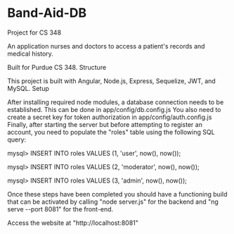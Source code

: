 # Band-Aid-DB
Project for CS 348

An application nurses and doctors to access a patient's records and medical history.

Built for Purdue CS 348.
Structure

This project is built with Angular, Node.js, Express, Sequelize, JWT, and MySQL.
Setup

After installing required node modules, a database connection needs to be established. This can be done in app/config/db.config.js You also need to create a secret key for token authorization in app/config/auth.config.js Finally, after starting the server but before attempting to register an account, you need to populate the "roles" table using the following SQL query:

mysql> INSERT INTO roles VALUES (1, 'user', now(), now());

mysql> INSERT INTO roles VALUES (2, 'moderator', now(), now());

mysql> INSERT INTO roles VALUES (3, 'admin', now(), now());

Once these steps have been completed you should have a functioning build that can be activated by calling "node server.js" for the backend and "ng serve --port 8081" for the front-end.

Access the website at "http://localhost:8081"
